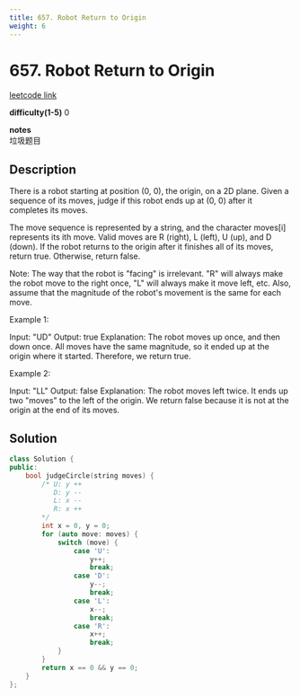 ```yaml
---
title: 657. Robot Return to Origin
weight: 6
---
```

# 657. Robot Return to Origin
[leetcode link](https://leetcode.com/problems/robot-return-to-origin/)

**difficulty(1-5)** 
0

**notes**   
垃圾题目

## Description
There is a robot starting at position (0, 0), the origin, on a 2D plane. Given a sequence of its moves, judge if this robot ends up at (0, 0) after it completes its moves.

The move sequence is represented by a string, and the character moves[i] represents its ith move. Valid moves are R (right), L (left), U (up), and D (down). If the robot returns to the origin after it finishes all of its moves, return true. Otherwise, return false.

Note: The way that the robot is "facing" is irrelevant. "R" will always make the robot move to the right once, "L" will always make it move left, etc. Also, assume that the magnitude of the robot's movement is the same for each move.

Example 1:

Input: "UD"
Output: true 
Explanation: The robot moves up once, and then down once. All moves have the same magnitude, so it ended up at the origin where it started. Therefore, we return true.
 

Example 2:

Input: "LL"
Output: false
Explanation: The robot moves left twice. It ends up two "moves" to the left of the origin. We return false because it is not at the origin at the end of its moves.

## Solution
```c++
class Solution {
public:
    bool judgeCircle(string moves) {
        /* U: y ++
           D: y --
           L: x --
           R: x ++
        */
        int x = 0, y = 0;
        for (auto move: moves) {
            switch (move) {
                case 'U':
                    y++;
                    break;
                case 'D':
                    y--;
                    break;
                case 'L':
                    x--;
                    break;
                case 'R':
                    x++;
                    break;
            }
        }
        return x == 0 && y == 0;
    }
};
```